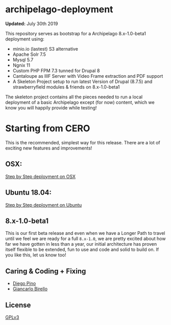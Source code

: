 # archipelago-deployment

**Updated:** July 30th 2019

This repository serves as bootstrap for a Archipelago 8.x-1.0-beta1 deployment using: 
- minio.io (lastest) S3 alternative
- Apache Solr 7.5
- Mysql 5.7
- Ngnix 11
- Custom PHP FPM 7.3 tunned for Drupal 8
- Cantaloupe as IIIF Server with Video Frame extraction and PDF support
- A Skeleton Project setup to run latest Version of Drupal (8.7.5) and strawberryfield modules & friends on 8.x-1.0-beta1

The skeleton project contains all the pieces needed to run a local deployment of a basic Archipelago except (for now) content, which we know you will happily provide while testing!

# Starting from CERO

This is the recommended, simplest way for this release. There are a lot of exciting new features and improvements! 

## OSX: 

[Step by Step deployment on OSX](docs/osx.md)

## Ubuntu 18.04: 

[Step by Step deployment on Ubuntu](docs/ubuntu.md)

## 8.x-1.0-beta1

This is our first beta release and even when we have a Longer Path to travel until we feel we are ready for a full `8.x-1.0`, we are pretty excited about how far we have gotten in less than a year, our initial architecture has proven itself flexible to be extended, fun to use and code and solid to build on. If you like this, let us know too!

## Caring & Coding + Fixing

* [Diego Pino](https://github.com/DiegoPino)
* [Giancarlo Birello](https://github.com/giancarlobi)

## License

[GPLv3](http://www.gnu.org/licenses/gpl-3.0.txt)
